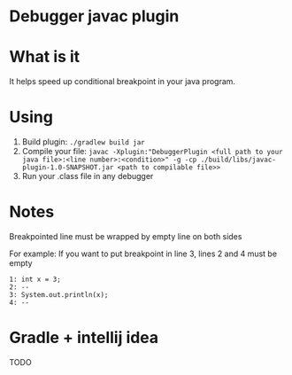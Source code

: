 # Debugger javac plugin

# What is it

It helps speed up conditional breakpoint in your java program.

# Using

1. Build plugin:
```./gradlew build jar```
2. Compile your file:
`javac -Xplugin:"DebuggerPlugin <full path to your java file>:<line number>:<condition>" -g -cp ./build/libs/javac-plugin-1.0-SNAPSHOT.jar <path to compilable file>>`
3. Run your .class file in any debugger

# Notes
Breakpointed line must be wrapped by empty line on both sides

For example:
If you want to put breakpoint in line 3, lines 2 and 4 must be empty
```
1: int x = 3;
2: --
3: System.out.println(x);
4: --
```

# Gradle + intellij idea

TODO